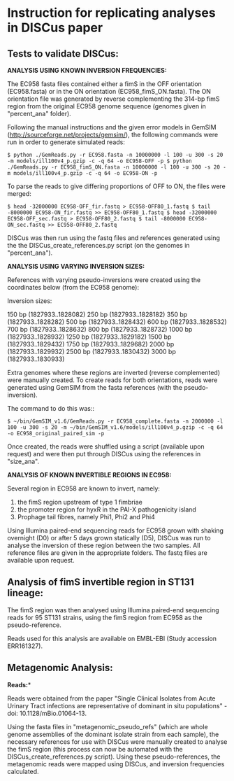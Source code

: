 Instruction for replicating analyses in DISCus paper
=======================================================

Tests to validate DISCus:
--------------------------

**ANALYSIS USING KNOWN INVERSION FREQUENCIES:**

The EC958 fasta files contained either a fimS in the OFF orientation (EC958.fasta) or in the ON orientation (EC958_fimS_ON.fasta). The ON orientation file was generated by reverse complementing the 314-bp fimS region from the original EC958 genome sequence (genomes given in "percent_ana" folder).

Following the manual instructions and the given error models in GemSIM (http://sourceforge.net/projects/gemsim/), the following commands were run in order to generate simulated reads:

 	$ python ./GemReads.py -r EC958.fasta -n 10000000 -l 100 -u 300 -s 20 -m models/ill100v4_p.gzip -c -q 64 -o EC958-OFF -p $ python ./GemReads.py -r EC958_fimS_ON.fasta -n 10000000 -l 100 -u 300 -s 20 -m models/ill100v4_p.gzip -c -q 64 -o EC958-ON -p

To parse the reads to give differing proportions of OFF to ON, the files were merged:

	$ head -32000000 EC958-OFF_fir.fastq > EC958-OFF80_1.fastq $ tail -8000000 EC958-ON_fir.fastq >> EC958-OFF80_1.fastq $ head -32000000 EC958-OFF_sec.fastq > EC958-OFF80_2.fastq $ tail -8000000 EC958-ON_sec.fastq >> EC958-OFF80_2.fastq

DISCus was then run using the fastq files and references generated using the the DISCus_create_references.py script (on the genomes in "percent_ana").


**ANALYSIS USING VARYING INVERSION SIZES:**

References with varying pseudo-inversions were created using the coordinates below (from the EC958 genome):

Inversion sizes:

150 bp (1827933..1828082)
250 bp (1827933..1828182)
350 bp (1827933..1828282)
500 bp (1827933..1828432)
600 bp (1827933..1828532)
700 bp (1827933..1828632)
800 bp (1827933..1828732)
1000 bp (1827933..1828932)
1250 bp (1827933..1829182)
1500 bp (1827933..1829432)
1750 bp (1827933..1829682)
2000 bp (1827933..1829932)
2500 bp (1827933..1830432)
3000 bp (1827933..1830933)

Extra genomes where these regions are inverted (reverse complemented) were manually created. To create reads for both orientations, reads were generated using GemSIM from the fasta references (with the pseudo-inversion).

The command to do this was::

	$ ~/bin/GemSIM_v1.6/GemReads.py -r EC958_complete.fasta -n 2000000 -l 100 -u 300 -s 20 -m ~/bin/GemSIM_v1.6/models/ill100v4_p.gzip -c -q 64 -o EC958_original_paired_sim -p

Once created, the reads were shuffled using a script (available upon request) and were then put through DISCus using the references in "size_ana".


**ANALYSIS OF KNOWN INVERTIBLE REGIONS IN EC958:**

Several region in EC958 are known to invert, namely:

1. the fimS region upstream of type 1 fimbriae
2. the promoter region for hyxR in the PAI-X pathogenicity island
3. Prophage tail fibres, namely Phi1, Phi2 and Phi4

Using Illumina paired-end sequencing reads for EC958 grown with shaking overnight (D0) or after 5 days grown statically (D5), DISCus was run to analyse the inversion of these region between the two samples. All reference files are given in the appropriate folders. The fastq files are available upon request. 


Analysis of fimS invertible region in ST131 lineage:
------------------------------------------------------

The fimS region was then analysed using Illumina paired-end sequencing reads for 95 ST131 strains, using the fimS region from EC958 as the pseudo-reference.

Reads used for this analysis are available on EMBL-EBI (Study accession ERR161327).



Metagenomic Analysis:
----------------------

**Reads:***

Reads were obtained from the paper "Single Clinical Isolates from Acute Urinary Tract infections are representative of dominant in situ populations" - doi: 10.1128/mBio.01064-13.

Using the fasta files in "metagenomic_pseudo_refs" (which are whole genome assemblies of the dominant isolate strain from each sample), the necessary references for use with DISCus were manually created to analyse the fimS region (this process can now be automated with the DISCus_create_references.py script). Using these pseudo-references, the metagenomic reads were mapped using DISCus, and inversion frequencies calculated.


